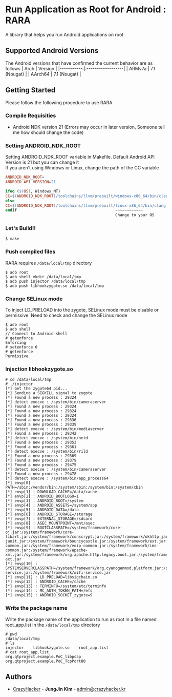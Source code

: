 # Run Application as Root for Android : RARA
A library that helps you run Android applications on root

## Supported Android Versions
The Android versions that have confirmed the current behavior are as follows
|       Arch | Version           |
|-----------:|:------------------|
|     ARMv7a | 7.1 (Nougat)      |
|    AArch64 | 7.1 (Nougat)      |

## Getting Started
Please follow the following procedure to use RARA

### Compile Requisities
 - Android NDK version 21 (Errors may occur in later version, Someone tell me how should change the code)

### Setting ANDROID_NDK_ROOT
Setting ANDROID_NDK_ROOT variable in Makefile. Default Android API Version is 21 but you can change it \
If you aren't using Windows or Linux, change the path of the CC variable
```makefile
ANDROID_NDK_ROOT=
ANDROID_API_VERSION=21

ifeq ($(OS), Windows_NT)
CC=$(ANDROID_NDK_ROOT)/toolchains/llvm/prebuilt/windows-x86_64/bin/clang
else
CC=$(ANDROID_NDK_ROOT)/toolchains/llvm/prebuilt/linux-x86_64/bin/clang
endif                                           ~~~~~~~~~~~~
                                                Change to your OS
```

### Let's Build!!
```shell
$ make
```

### Push compiled files
RARA requires `/data/local/tmp` directory
```
$ adb root
$ adb shell mkdir /data/local/tmp
$ adb push injector /data/local/tmp
$ adb push libhookzygote.so /data/local/tmp
```

### Change SELinux mode
To inject LD_PRELOAD into the zygote, SELinux mode must be disable or permissive. Need to check and change the SELinux mode
```
$ adb root
$ adb shell
// Connect to Android shell
# getenforce
Enforcing
# setenforce 0
# getenforce
Permissive
```

### Injection libhookzygote.so
```
# cd /data/local/tmp
# ./injector
[*] Get the zygote64 pid...
[*] Sending a SIGKILL signal to zygote
[*] Found a new process : 29324
[*] detect execve : /system/bin/cameraserver
[*] Found a new process : 29324
[*] Found a new process : 29324
[*] Found a new process : 29324
[*] Found a new process : 29336
[*] Found a new process : 29339
[*] detect execve : /system/bin/mediaserver
[*] Found a new process : 29342
[*] detect execve : /system/bin/netd
[*] Found a new process : 29353
[*] Found a new process : 29361
[*] detect execve : /system/bin/rild
[*] Found a new process : 29369
[*] Found a new process : 29379
[*] Found a new process : 29475
[*] detect execve : /system/bin/cameraserver
[*] Found a new process : 29478
[*] detect execve : /system/bin/app_process64
[*] envp[0] : PATH=/sbin:/vendor/bin:/system/sbin:/system/bin:/system/xbin
[*] envp[1] : DOWNLOAD_CACHE=/data/cache
[*] envp[2] : ANDROID_BOOTLOGO=1
[*] envp[3] : ANDROID_ROOT=/system
[*] envp[4] : ANDROID_ASSETS=/system/app
[*] envp[5] : ANDROID_DATA=/data
[*] envp[6] : ANDROID_STORAGE=/storage
[*] envp[7] : EXTERNAL_STORAGE=/sdcard
[*] envp[8] : ASEC_MOUNTPOINT=/mnt/asec
[*] envp[9] : BOOTCLASSPATH=/system/framework/core-oj.jar:/system/framework/core-libart.jar:/system/framework/conscrypt.jar:/system/framework/okhttp.jar:/system/framework/core-junit.jar:/system/framework/bouncycastle.jar:/system/framework/ext.jar:/system/framework/framework.jar:/system/framework/telephony-common.jar:/system/framework/voip-common.jar:/system/framework/ims-common.jar:/system/framework/apache-xml.jar:/system/framework/org.apache.http.legacy.boot.jar:/system/framework/telephony-ext.jar
[*] envp[10] : SYSTEMSERVERCLASSPATH=/system/framework/org.cyanogenmod.platform.jar:/system/framework/org.cyanogenmod.hardware.jar:/system/framework/services.jar:/system/framework/ethernet-service.jar:/system/framework/wifi-service.jar
[*] envp[11] : LD_PRELOAD=libsigchain.so
[*] envp[12] : ANDROID_CACHE=/cache
[*] envp[13] : TERMINFO=/system/etc/terminfo
[*] envp[14] : MC_AUTH_TOKEN_PATH=/efs
[*] envp[15] : ANDROID_SOCKET_zygote=9
```

### Write the package name
Write the package name of the application to run as root in a file named root_app.list in the `/data/local/tmp` directory
```
# pwd
/data/local/tmp
# ls
injector    libhookzygote.so    root_app.list
# cat root_app.list
org.qtproject.example.PoC_libpcap
org.qtproject.example.PoC_TcpPort80
```

## Authors
 - [CrazyHacker](https://github.com/jungjin0003) - **JungJin Kim** - <admin@crazyhacker.kr>